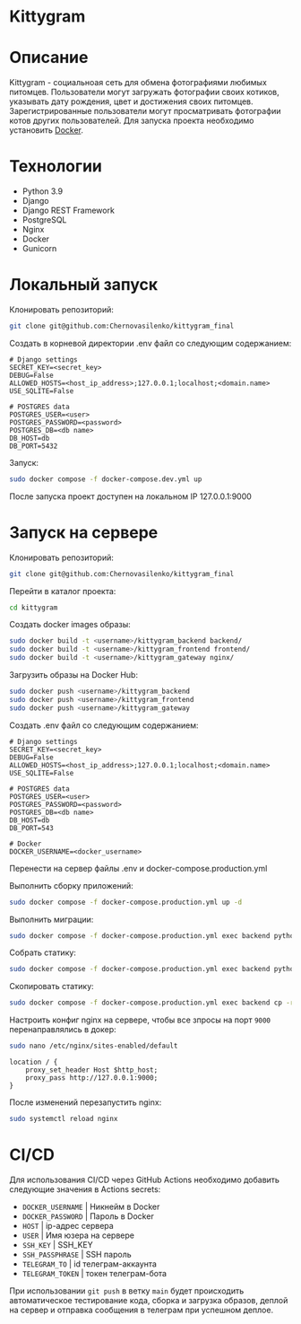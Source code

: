 # Kittygram
# Описание
Kittygram - социальноая сеть для обмена фотографиями любимых питомцев. 
Пользователи могут загружать фотографии своих котиков, указывать дату рождения, цвет и достижения своих питомцев. 
Зарегистрированные пользователи могут просматривать фотографии котов других пользователей.
Для запуска проекта необходимо установить [Docker](https://docs.docker.com/engine/install/).
# Технологии
- Python 3.9
- Django
- Django REST Framework
- PostgreSQL
- Nginx
- Docker
- Gunicorn
# Локальный запуск
Клонировать репозиторий:

```bash
git clone git@github.com:Chernovasilenko/kittygram_final
```
Создать в корневой директории .env файл со следующим содержанием:

```
# Django settings
SECRET_KEY=<secret_key>
DEBUG=False
ALLOWED_HOSTS=<host_ip_address>;127.0.0.1;localhost;<domain.name>
USE_SQLITE=False

# POSTGRES data
POSTGRES_USER=<user>
POSTGRES_PASSWORD=<password>
POSTGRES_DB=<db name>
DB_HOST=db
DB_PORT=5432
```

Запуск:

```bash
sudo docker compose -f docker-compose.dev.yml up
```
После  запуска проект доступен на локальном IP 127.0.0.1:9000

# Запуск на сервере
Клонировать репозиторий:

```bash
git clone git@github.com:Chernovasilenko/kittygram_final
```

Перейти в каталог проекта:

```bash
cd kittygram
```

Создать docker images образы:

```bash
sudo docker build -t <username>/kittygram_backend backend/
sudo docker build -t <username>/kittygram_frontend frontend/
sudo docker build -t <username>/kittygram_gateway nginx/
```

Загрузить образы на Docker Hub:

```bash
sudo docker push <username>/kittygram_backend
sudo docker push <username>/kittygram_frontend
sudo docker push <username>/kittygram_gateway
```

Создать .env файл со следующим содержанием:

```
# Django settings
SECRET_KEY=<secret_key>
DEBUG=False
ALLOWED_HOSTS=<host_ip_address>;127.0.0.1;localhost;<domain.name>
USE_SQLITE=False

# POSTGRES data
POSTGRES_USER=<user>
POSTGRES_PASSWORD=<password>
POSTGRES_DB=<db name>
DB_HOST=db
DB_PORT=543

# Docker 
DOCKER_USERNAME=<docker_username>
```
Перенести на сервер файлы .env и docker-compose.production.yml

Выполнить сборку приложений:
```bash
sudo docker compose -f docker-compose.production.yml up -d
```

Выполнить миграции:
```bash
sudo docker compose -f docker-compose.production.yml exec backend python manage.py migrate
```

Собрать статику:
```bash
sudo docker compose -f docker-compose.production.yml exec backend python manage.py collectstatic
```

Скопировать статику:

```bash
sudo docker compose -f docker-compose.production.yml exec backend cp -r /app/collected_static/. web/backend_static/static
```

Настроить конфиг nginx на сервере, чтобы все зпросы на порт `9000` перенаправлялись в докер:

```bash
sudo nano /etc/nginx/sites-enabled/default
```

```
location / {
    proxy_set_header Host $http_host;
    proxy_pass http://127.0.0.1:9000;
}
```

После изменений перезапустить nginx:
```bash
sudo systemctl reload nginx
```

# CI/CD

Для использования CI/CD через GitHub Actions необходимо добавить следующие значения в Actions secrets:
- `DOCKER_USERNAME` | Никнейм в Docker
- `DOCKER_PASSWORD` | Пароль в Docker
- `HOST` | ip-адрес сервера
- `USER` | Имя юзера на сервере
- `SSH_KEY` | SSH_KEY
- `SSH_PASSPHRASE` | SSH пароль
- `TELEGRAM_TO` | id телеграм-аккаунта
- `TELEGRAM_TOKEN` | токен телеграм-бота

При использовании `git push` в ветку `main` будет происходить автоматическое тестирование кода, сборка и загрузка образов, деплой на сервер и отправка сообщения в телеграм при успешном деплое.

